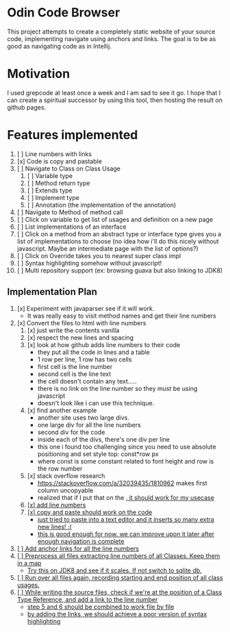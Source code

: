 # Odin Code Browser

This project attempts to create a completely static website of your source code,
implementing navigate using anchors and links. The goal is to be as good as
navigating code as in Intellij.

# Motivation
I used grepcode at least once a week and I am sad to see it go.
I hope that I can create a spiritual successor by using this tool, then hosting
the result on github pages.

# Features implemented
1. [ ] Line numbers with links
2. [x] Code is copy and pastable
3. [ ] Navigate to Class on Class Usage
    1. [ ] Variable type
    2. [ ] Method return type
    3. [ ] Extends type
    4. [ ] Implement type
    4. [ ] Annotation (the implementation of the annotation)
4. [ ] Navigate to Method of method call
5. [ ] Click on variable to get list of usages and definition on a new page
6. [ ] List implementations of an interface
7. [ ] Click on a method from an abstract type or interface type gives you a
   list of implementations to choose (no idea how i'll do this nicely without
javascript. Maybe an intermediate page with the list of options?)
8. [ ] Click on Override takes you to nearest super class impl
9. [ ] Syntax highlighting somehow without javascript!
10. [ ] Multi repository support (ex: browsing guava but also linking to JDK8)



## Implementation Plan

1. [x] Experiment with javaparser see if it will work.
    - It was really easy to visit method names and get their line numbers
2. [x] Convert the files to html with line numbers
    1. [x] just write the contents vanilla
    2. [x] respect the new lines and spacing
    3. [x] look at how github adds line numbers to their code
        - they put all the code in lines and a table
        - 1 row per line, 1 row has two cells
        - first cell is the line number
        - second cell is the line text
        - the cell doesn't contain any text.....
        - there is no link on the line number so they must be using javascript
        - doesn't look like i can use this technique.
    4. [x] find another example
        - another site uses two large divs.
        - one large div for all the line numbers
        - second div for the code
        - inside each of the divs, there's one div per line
        - this one i found too challenging since you need to use absolute
          positioning and set style top: const*row px
        - where const is some constant related to font height and row is the row
          number
    5. [x] stack overflow research
        - https://stackoverflow.com/a/32039435/1810962 makes first column
          uncopyable
        - realized that if I put that on the <a href>, it should work for my
          usecase
    4. [x] add line numbers
    5. [x] copy and paste should work on the code
        - just tried to paste into a text editor and it inserts so many extra
          new lines! :(
        - this is good enough for now. we can improve upon it later after enough
          navigation is complete
3. [ ] Add anchor links for all the line numbers
4. [ ] Preprocess all files extracting line numbers of all Classes. Keep them in
   a map
    - Try this on JDK8 and see if it scales. If not switch to sqlite db.
5. [ ] Run over all files again, recording starting and end position of all
   class usages.
6. [ ] While writing the source files, check if we're at the position of a Class
   Type Reference, and add a link to the line number
    - step 5 and 6 should be combined to work file by file
    - by adding the links, we should achieve a poor version of syntax
      highlighting


